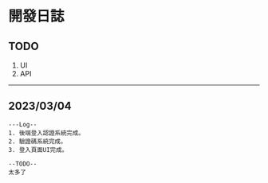 # 開發日誌

## TODO
1. UI
2. API

---

## 2023/03/04
```
---Log--
1. 後端登入認證系統完成。
2. 驗證碼系統完成。
3. 登入頁面UI完成。

--TODO--
太多了
```
